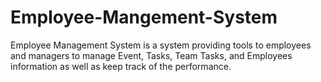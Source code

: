 # Employee-Mangement-System
Employee Management System is a system providing tools to employees and managers to manage Event, Tasks, Team Tasks, and Employees information as well as keep track of the performance.
